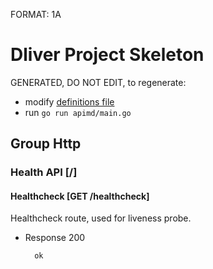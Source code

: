 FORMAT: 1A

# Dliver Project Skeleton

GENERATED, DO NOT EDIT, to regenerate:
- modify [definitions file](apimd/main.go)
- run `go run apimd/main.go`

## Group Http

### Health API [/]

#### Healthcheck [GET /healthcheck]
Healthcheck route, used for liveness probe.

+ Response 200

        ok
